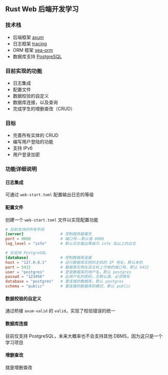 ## Rust Web 后端开发学习

### 技术栈
- 后端框架 [axum](https://crates.io/crates/axum)
- 日志框架 [tracing](https://crates.io/crates/tracing)
- ORM 框架 [sea-orm](https://crates.io/crates/sea-orm)
- 数据库支持 [PostgreSQL](https://www.postgresql.org)

### 目前实现的功能
- 日志集成
- 配置文件
- 数据校验的自定义
- 数据库连接，以及查询
- 完成学生的增删查改（CRUD）

### 目标
- 完善所有实体的 CRUD
- 编写用户登陆的功能
- 支持 IPv6
- 用户登录加密

### 功能详细说明
#### 日志集成
可通过 `web-start.toml` 配置输出日志的等级
#### 配置文件
创建一个 `web-start.toml` 文件以实现配置功能
```toml
# 目前支持的所有字段
[server]                # 控制服务器属性
port = 8080             # 端口号——默认值 8080
log_level = "info"      # 默认日志输出等级为 info 及以上的日志

# 仅支持 PostgreSQL
[database]              # 控制数据库连接
host = "127.0.0.1"      # 运行数据库实例的主机的 IP 地址，默认本机
port = 5432             # 数据库实例在该主机上守候的端口号，默认 5432
user = "postgres"       # 登录数据库的用户名，默认 postgres
passwd = "123456"       # 此用户名的密码，无默认值，必须填写
database = "postgres"   # 要连接的数据库，默认 postgres
schema = "public"       # 要连接的数据库的模式，默认 public
```
#### 数据校验的自定义
通过桥接 `axum-valid` 的 `valid`，实现了校验错误的统一
#### 数据库连接
目前仅支持 PostgreSQL，未来大概率也不会支持其他 DBMS，因为这只是一个学习项目
#### 增删查改
就是增删查改